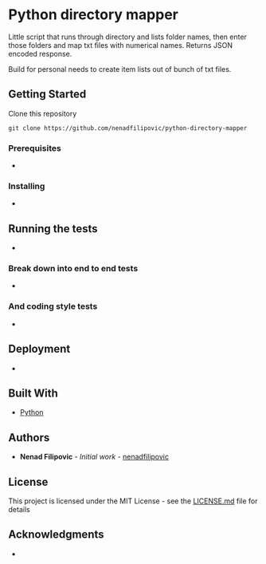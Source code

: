 # Python directory mapper

Little script that runs through directory and lists folder names, then enter those folders and map txt files with numerical names.
Returns JSON encoded response.

Build for personal needs to create item lists out of bunch of txt files.

## Getting Started

Clone this repository

```
git clone https://github.com/nenadfilipovic/python-directory-mapper
```

### Prerequisites

-

### Installing

-

## Running the tests

-

### Break down into end to end tests

-

### And coding style tests

-

## Deployment

-

## Built With

* [Python](https://www.python.org/)

## Authors

* **Nenad Filipovic** - *Initial work* - [nenadfilipovic](https://github.com/nenadfilipovic)

## License

This project is licensed under the MIT License - see the [LICENSE.md](LICENSE.md) file for details

## Acknowledgments

-
